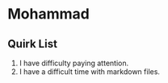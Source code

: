 # Mohammad
## Quirk List
1. I have difficulty paying attention. 
2. I have a difficult time with markdown files. 